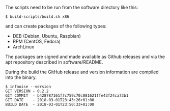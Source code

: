The scripts need to be run from the software directory like this:

```$ build-scripts/build.sh x86```

and can create packages of the following types:
- DEB (Debian, Ubuntu, Raspbian)
- RPM (CentOS, Fedora)
- ArchLinux 

The packages are signed and made available as Github releases 
and via the apt repository described in software/README.

During the build the GitHub release and version information are compiled into the binary.

```
$ infnoise --version
GIT VERSION - 0.2.2
GIT COMMIT  - b428787161f7c759c70c081621ffe43f24ca73b1
GIT DATE    - 2018-03-01T23:43:26+01:00
BUILD DATE  - 2018-03-01T23:50:33+01:00
```
